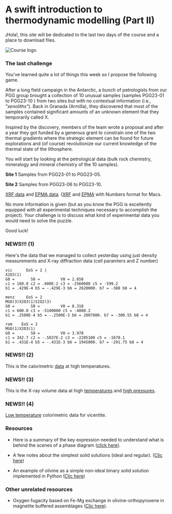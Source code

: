 # **A swift introduction to thermodynamic modelling (Part II)**

¡Hola!, this site will be dedicated to the last two days of the course and a place to download files. 

![Course logo](https://bertopadron.github.io/docs/assets/images/DALL_Lyell.png)

### The last challenge

You've learned quite a lot of things this week so I propose the following game.

After a long field campaign in the Antarctic, a bunch of petrologists from our PGG group brought a collection of 10 unusual samples (samples PGG23-01 to PGG23-10 ) from two sites but with no contextual information (i.e., *"xenoliths"*). Back in Granada (Armilla), they discovered that most of the samples contained significant amounts of an unknown element that they temporarily called X. 

Inspired by the discovery, members of the team wrote a proposal and after a year they got funded by a generous grant to constrain one of the two thermal gradients where the strategic element can be found for future explorations and (of course) revolutionize our current knowledge of the thermal state of the lithosphere.

You will start by looking at the petrological data (bulk rock chemistry, mineralogy and mineral chemistry of the 10 samples).

**Site 1** Samples from PGG23-01 to PGG23-05.

**Site 2** Samples from PGG23-06 to PGG23-10.

[XRF data](https://bertopadron.github.io/data/Geochemistry/XRF.xlsx) and [EPMA data](https://bertopadron.github.io/data/GeochemistryEPMA.xlsx). ([XRF](https://bertopadron.github.io/data/Geochemistry/XRF.numbers) and [EPMA](https://bertopadron.github.io/data/Geochemistry/EPMA.numbers) with Numbers format for Macs.

No more information is given (but as you know the PGG is excellently equipped with all experimental techniques necessary to accomplish the project). Your challenge is to discuss what kind of experimental data you would need to solve the puzzle.

Good luck!      

### NEWS!!! (1)

Here's the data that we managed to collect yesterday using just density measurements and X-ray diffraction data (cell paramters and Z number)

```
vic      EoS = 2 |                                                                   
X2O3(1)
G0 =       S0 =         V0 = 2.658  
c1 = 160.0 c2 = .600E-2 c3 = -2560600 c5 = -599.2  
b1 = .429E-4 b5 = -.429E-3 b6 = 2620000. b7 = -388 b8 = 4  
```

```
menz     EoS = 2                                                                    
MGO(3)X2O3(1)SIO2(3)
G0 =       S0 =         V0 = 8.318  
c1 = 600.0 c3 = -5100000 c5 = -4000.2 
b1 = .2500E-4 b5 = -.2500E-3 b6 = 2007000. b7 = -300.55 b8 = 4  
```

```
rom    EoS = 2                                                                   
MGO(1)X2O3(1)
G0 =       S0 =         V0 = 3.978  
c1 = 342.7 c2 = -.5037E-2 c3 = -2205100 c5 = -1678.1 
b1 = .431E-4 b5 = -.431E-3 b6 = 1945000. b7 = -291.75 b8 = 4 
```

### NEWS!! (2)

This is the calorimetric [data](https://bertopadron.github.io/data/Calorimetric_data/Calorimetric_data_1bar.csv) at high temperatures.

### NEWS!! (3)

This is the X-ray volume data at high [temperatures](https://bertopadron.github.io/data/X-ray_data/isobar-1bar.csv) and [high pressures](https://bertopadron.github.io/data/X-ray_data/isotherm-298K.csv).

### NEWS!! (4)

[Low temperature](https://bertopadron.github.io/data/Calorimetric_data/Calorimetry_vic_low_T.txt) colorimetric data for vicentite.

### Resources

* Here is a summary of the key expression needed to understand what is behind the scenes of a phase diagram ([click here)](https://bertopadron.github.io/Computing_gibbs_Granada.html).

* A few notes about the simplest solid solutions (ideal and regular). ([Clic here](https://bertopadron.github.io/Margules.html))

* An example of olivine as a simple non-ideal binary solid solution implemented in Python ([Clic here](https://bertopadron.github.io/forsterite_activity.html))

  

### Other unrelated resources 

* Oxygen fugacity based on Fe-Mg exchange in olivine-orthopyroxene in magnetite buffered assemblages ([Clic here](https://bertopadron.github.io/FFM_buffer.html)).

  


